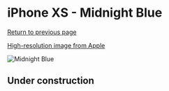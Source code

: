 # iPhone XS - Midnight Blue

[Return to previous page](/iphone_x)

[High-resolution image from Apple](https://store.storeimages.cdn-apple.com/8756/as-images.apple.com/is/MRW92?wid=4500&hei=4500&fmt=png)

<div style="width: 500px"><img src="/almost_uncompressed/MRW92.webp" alt="Midnight Blue"></div>

## Under construction
